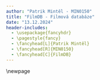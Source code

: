 ```yaml
---
author: "Patrik Mintěl - MIN0150"
title: "FilmDB - Filmová databáze"
date: "13.12.2024"
header-includes:
  - \usepackage{fancyhdr}
  - \pagestyle{fancy}
  - \fancyhead[L]{Patrik Mintěl}
  - \fancyhead[R]{MIN0150}
  - \fancyhead[C]{FilmDB}
---
```


\newpage
